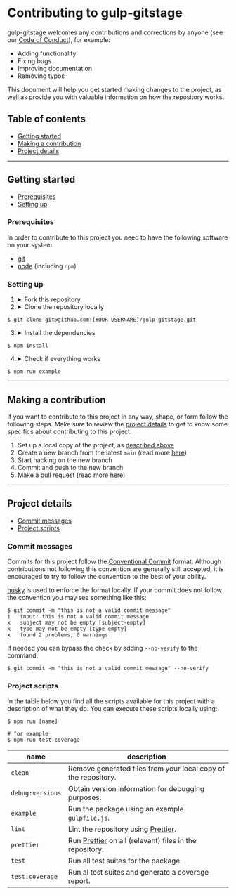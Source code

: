 # Contributing to gulp-gitstage

gulp-gitstage welcomes any contributions and corrections by anyone (see our
[Code of Conduct](/CODE_OF_CONDUCT.md)), for example:

- Adding functionality
- Fixing bugs
- Improving documentation
- Removing typos

This document will help you get started making changes to the project, as well
as provide you with valuable information on how the repository works.

## Table of contents

- [Getting started](#getting-started)
- [Making a contribution](#making-a-contribution)
- [Project details](#project-details)

---

## Getting started

- [Prerequisites](#prerequisites)
- [Setting up](#setting-up)

### Prerequisites

In order to contribute to this project you need to have the following software
on your system.

- [git]
- [node] (including `npm`)

### Setting up

1. <details><summary>Fork this repository</summary>
   Because you don't have rights to push your changes to this repository you need to create a fork first. <a href="https://guides.github.com/activities/forking/#fork">Read more...</a>
   </details>

2. <details><summary>Clone the repository locally</summary>
   We recommend cloning the repository with SSH. However, you can also use HTTPS, in which case you need the following URL: <code>https://github.com/[YOUR USERNAME]/gulp-gitstage.git</code>. <a href="https://help.github.com/en/articles/which-remote-url-should-i-use">Read more...</a>
   </details>

```shell
$ git clone git@github.com:[YOUR USERNAME]/gulp-gitstage.git
```

3. <details><summary>Install the dependencies</summary>
   This project depends on other packages, for example to run tests. Therefor you have to install the dependencies through NPM in order to make a contribution. On top of that running this command also sets up some git hooks.
   </details>

```shell
$ npm install
```

4. <details><summary>Check if everything works</summary>
   If this command errors, something went wrong while setting up the project. If you cannot figure out why setting up doesn't work (make sure you checked existing issues) feel free to <a href="https://github.com/ericcornelissen/gulp-gitstage/issues/new?labels=question&template=question.md">open an issue</a>.
   </details>

```shell
$ npm run example
```

---

## Making a contribution

If you want to contribute to this project in any way, shape, or form follow the
following steps. Make sure to review the [project details](#project-details)
to get to know some specifics about contributing to this project.

1. Set up a local copy of the project, as [described above](#setting-up)
1. Create a new branch from the latest `main` (read more [here](https://guides.github.com/introduction/flow/))
1. Start hacking on the new branch
1. Commit and push to the new branch
1. Make a pull request (read more [here](https://guides.github.com/activities/forking/#making-a-pull-request))

---

## Project details

- [Commit messages](#commit-messages)
- [Project scripts](#project-scripts)

### Commit messages

Commits for this project follow the [Conventional Commit] format. Although
contributions not following this convention are generally still accepted, it is
encouraged to try to follow the convention to the best of your ability.

[husky] is used to enforce the format locally. If your commit does not follow
the convention you may see something like this:

```shell
$ git commit -m "this is not a valid commit message"
i   input: this is not a valid commit message
x   subject may not be empty [subject-empty]
x   type may not be empty [type-empty]
x   found 2 problems, 0 warnings
```

If needed you can bypass the check by adding `--no-verify` to the command:

```shell
$ git commit -m "this is not a valid commit message" --no-verify
```

### Project scripts

In the table below you find all the scripts available for this project with a
description of what they do. You can execute these scripts locally using:

```shell
$ npm run [name]

# for example
$ npm run test:coverage
```

| name             | description                                                    |
| ---------------- | -------------------------------------------------------------- |
| `clean`          | Remove generated files from your local copy of the repository. |
| `debug:versions` | Obtain version information for debugging purposes.             |
| `example`        | Run the package using an example `gulpfile.js`.                |
| `lint`           | Lint the repository using [Prettier].                          |
| `prettier`       | Run [Prettier] on all (relevant) files in the repository.      |
| `test`           | Run all test suites for the package.                           |
| `test:coverage`  | Run al test suites and generate a coverage report.             |

[git]: https://git-scm.com/downloads
[husky]: https://github.com/typicode/husky
[jsdoc]: http://usejsdoc.org/
[node]: https://nodejs.org/en/download/
[prettier]: https://prettier.io/
[conventional commit]: https://www.conventionalcommits.org/en/v1.0.0-beta.3/#summary
